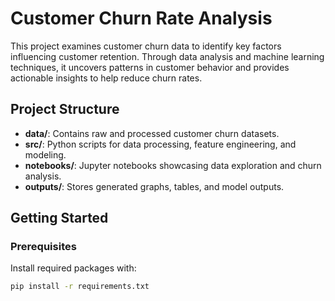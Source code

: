 # Customer Churn Rate Analysis

This project examines customer churn data to identify key factors influencing customer retention. Through data analysis and machine learning techniques, it uncovers patterns in customer behavior and provides actionable insights to help reduce churn rates.

## Project Structure
- **data/**: Contains raw and processed customer churn datasets.
- **src/**: Python scripts for data processing, feature engineering, and modeling.
- **notebooks/**: Jupyter notebooks showcasing data exploration and churn analysis.
- **outputs/**: Stores generated graphs, tables, and model outputs.

## Getting Started
### Prerequisites
Install required packages with:
```bash
pip install -r requirements.txt
